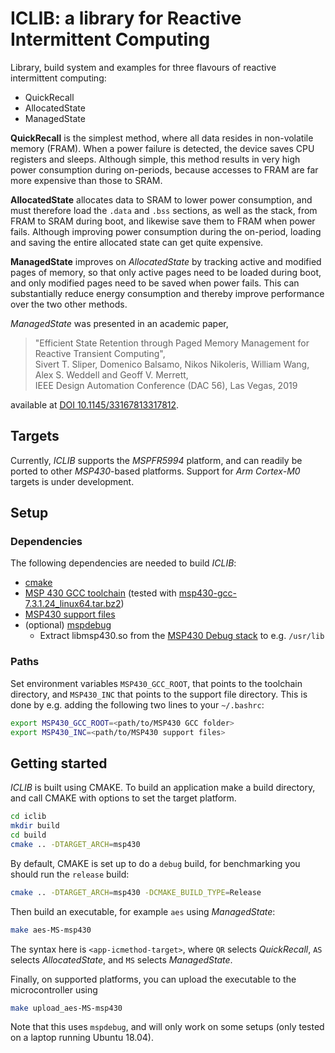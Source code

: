 # ICLIB: a library for Reactive Intermittent Computing

Library, build system and examples for three flavours of reactive intermittent 
computing:

  - QuickRecall
  - AllocatedState
  - ManagedState

**QuickRecall** is the simplest method, where all data resides in non-volatile 
memory (FRAM). When a power failure is detected, the device saves CPU registers 
and sleeps. Although simple, this method results in very high power consumption 
during on-periods, because accesses to FRAM are far more expensive than those 
to SRAM.

**AllocatedState** allocates data to SRAM to lower power consumption, and must 
therefore load the `.data` and `.bss` sections, as well as the stack, from FRAM 
to SRAM during  boot, and likewise save them to FRAM when power fails. 
Although improving power consumption during the on-period, loading and saving 
the entire allocated state can get quite expensive.

**ManagedState** improves on *AllocatedState* by tracking active and modified 
pages of memory, so that only active pages need to be loaded during boot, 
and only modified pages need to be saved when power fails. This can 
substantially reduce energy consumption and thereby improve performance over 
the two other methods.


*ManagedState* was presented in an academic paper,

> "Efficient State Retention through Paged Memory Management for Reactive Transient Computing",<br />
> Sivert T. Sliper, Domenico Balsamo, Nikos Nikoleris, William Wang, Alex S. Weddell and Geoff V. Merrett,<br />
> IEEE Design Automation Conference (DAC 56), Las Vegas, 2019<br />

available at [DOI 10.1145/33167813317812](https://doi.org/10.1145/33167813317812).

## Targets

Currently, *ICLIB* supports the *MSPFR5994* platform, and can readily be ported 
to other *MSP430*-based platforms. Support for *Arm Cortex-M0* targets is under 
development.

## Setup

### Dependencies

The following dependencies are needed to build *ICLIB*:

  + [cmake](https://cmake.org/)
  + [MSP 430 GCC toolchain](http://software-dl.ti.com/msp430/msp430_public_sw/mcu/msp430/MSPGCC/6_0_1_0/index_FDS.html) (tested with [msp430-gcc-7.3.1.24_linux64.tar.bz2](http://software-dl.ti.com/msp430/msp430_public_sw/mcu/msp430/MSPGCC/6_0_1_0/exports/msp430-gcc-7.3.1.24_linux64.tar.bz2))
  + [MSP430 support files](http://software-dl.ti.com/msp430/msp430_public_sw/mcu/msp430/MSPGCC/6_0_1_0/exports/msp430-gcc-support-files-1.205.zip)
  + (optional) [mspdebug](https://github.com/dlbeer/mspdebug)
    + Extract libmsp430.so from the [MSP430 Debug stack](http://software-dl.ti.com/msp430/msp430_public_sw/mcu/msp430/MSPDS/3_13_0_001/index_FDS.html) to e.g. `/usr/lib`

### Paths
Set environment variables `MSP430_GCC_ROOT`, that points to the toolchain 
directory, and `MSP430_INC` that points to the support file directory. This is 
done by e.g. adding the following two lines to your `~/.bashrc`:

```bash
export MSP430_GCC_ROOT=<path/to/MSP430 GCC folder>
export MSP430_INC=<path/to/MSP430 support files>
```

## Getting started
*ICLIB* is built using CMAKE.
To build an application make a build directory, and call CMAKE with options to 
set the target platform. 

```bash
cd iclib
mkdir build
cd build
cmake .. -DTARGET_ARCH=msp430
```

By default, CMAKE is set up to do a `debug` build, for benchmarking you should 
run the `release` build:
```bash
cmake .. -DTARGET_ARCH=msp430 -DCMAKE_BUILD_TYPE=Release
```

Then build an executable, for example `aes` using *ManagedState*:

```bash
make aes-MS-msp430
```

The syntax here is `<app-icmethod-target>`, where `QR` selects *QuickRecall*,
`AS` selects *AllocatedState*, and `MS` selects *ManagedState*.

Finally, on supported platforms, you can upload the executable to the 
microcontroller using

```bash
make upload_aes-MS-msp430
```

Note that this uses `mspdebug`, and will only work on some setups (only tested 
on a laptop running Ubuntu 18.04).